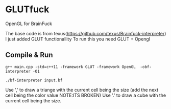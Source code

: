 # GLUTfuck
OpenGL for BrainFuck

The base code is from texus(https://github.com/texus/Brainfuck-interpreter) I just added GLUT functionallity
To run this you need GLUT + Opengl

Compile & Run
-------------

    g++ main.cpp -std=c++11 -framework GLUT -framework OpenGL  -obf-interpreter -O1

    ./bf-interpreter input.bf

Use ',' to draw a triange with the current cell being the size (add the next cell being the color value NOTE:ITS BROKEN)
Use '.' to draw a cube with the current cell being the size.
